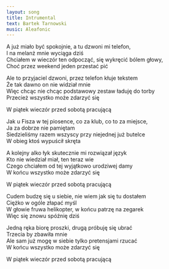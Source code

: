```yaml
---
layout: song
title: Intrumental
text: Bartek Tarnowski
music: Aleafonic
---
```


A już miało być spokojnie, a tu dzwoni mi telefon,  
I na melanż mnie wyciąga dziś  
Chciałem w wieczór ten odpocząć, się wykręcić bólem głowy,  
Choć przez weekend jeden przestać pić  

Ale to przyjaciel dzwoni, przez telefon kłuje tekstem  
Że tak dawno on nie widział mnie  
Więc chcąc nie chcąc podstawowy zestaw ładuję do torby  
Przecież wszystko może zdarzyć się  

W piątek wieczór przed sobotą pracującą  

Jak u Fisza w tej piosence, co za klub, co to za miejsce,  
Ja za dobrze nie pamiętam  
Siedzieliśmy razem wszyscy przy niejednej już butelce  
W obieg ktoś wypuścił skręta  

A kolejny alko łyk skutecznie mi rozwiązał język  
Kto nie wiedział miał, ten teraz wie  
Czego chciałem od tej wyjątkowo urodziwej damy  
W końcu wszystko może zdarzyć się  

W piątek wieczór przed sobotą pracującą  

Cudem budzę się u siebie, nie wiem jak się tu dostałem  
Ciężko w ogóle złapać myśl  
W głowie fruwa helikopter, w końcu patrzę na zegarek  
Więc się znowu spóźnię dziś  

Jedną ręka biorę proszki, drugą próbuję się ubrać  
Trzecia by zbawiła mnie  
Ale sam już mogę w siebie tylko pretensjami rzucać  
W końcu wszystko może zdarzyć się  

W piątek wieczór przed sobotą pracującą  